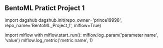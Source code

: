 ## BentoML Pratict Project 1


import dagshub
dagshub.init(repo_owner='prince19998', repo_name='BentoML_Project_1', mlflow=True)

import mlflow
with mlflow.start_run():
  mlflow.log_param('parameter name', 'value')
  mlflow.log_metric('metric name', 1)